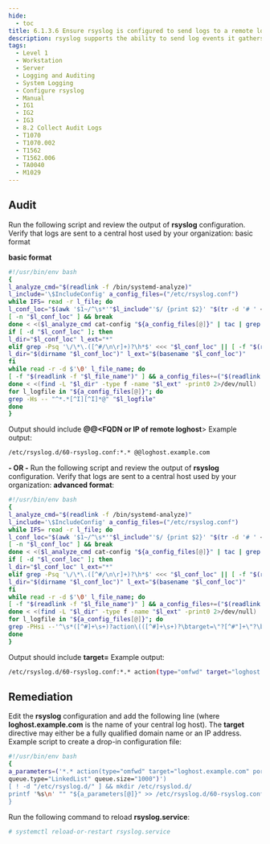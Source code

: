 ```yaml
---
hide:
  - toc
title: 6.1.3.6 Ensure rsyslog is configured to send logs to a remote log host
description: rsyslog supports the ability to send log events it gathers to a remote log host or to receive messages from remote hosts, thus enabling centralized log management.
tags:
  - Level 1
  - Workstation
  - Server
  - Logging and Auditing
  - System Logging
  - Configure rsyslog
  - Manual
  - IG1
  - IG2
  - IG3
  - 8.2 Collect Audit Logs
  - T1070
  - T1070.002
  - T1562
  - T1562.006
  - TA0040
  - M1029
---
```


## Audit
Run the following script and review the output of **rsyslog** configuration. Verify that logs are sent to a central host used by your organization: basic format

**basic format**
```bash linenums="1"
#!/usr/bin/env bash
{
l_analyze_cmd="$(readlink -f /bin/systemd-analyze)"
l_include='\$IncludeConfig' a_config_files=("/etc/rsyslog.conf")
while IFS= read -r l_file; do
l_conf_loc="$(awk '$1~/^\s*'"$l_include"'$/ {print $2}' "$(tr -d '# ' <<< "$l_file")" | tail -n 1)"
[ -n "$l_conf_loc" ] && break
done < <($l_analyze_cmd cat-config "${a_config_files[@]}" | tac | grep -Pio '^\h*#\h*\/[^#\n\r\h]+\.conf\b')
if [ -d "$l_conf_loc" ]; then
l_dir="$l_conf_loc" l_ext="*"
elif grep -Psq '\/\*\.([^#/\n\r]+)?\h*$' <<< "$l_conf_loc" || [ -f "$(readlink -f "$l_conf_loc")" ]; then
l_dir="$(dirname "$l_conf_loc")" l_ext="$(basename "$l_conf_loc")"
fi
while read -r -d $'\0' l_file_name; do
[ -f "$(readlink -f "$l_file_name")" ] && a_config_files+=("$(readlink -f "$l_file_name")")
done < <(find -L "$l_dir" -type f -name "$l_ext" -print0 2>/dev/null)
for l_logfile in "${a_config_files[@]}"; do
grep -Hs -- "^*.*[^I][^I]*@" "$l_logfile"
done
}
```

Output should include **@@<FQDN or IP of remote loghost**>
Example output:
```bash
/etc/rsyslog.d/60-rsyslog.conf:*.* @@loghost.example.com
```

**- OR -**
Run the following script and review the output of **rsyslog** configuration. Verify that logs are sent to a central host used by your organization:
**advanced format**:
```bash linenums="1"
#!/usr/bin/env bash
{
l_analyze_cmd="$(readlink -f /bin/systemd-analyze)"
l_include='\$IncludeConfig' a_config_files=("/etc/rsyslog.conf")
while IFS= read -r l_file; do
l_conf_loc="$(awk '$1~/^\s*'"$l_include"'$/ {print $2}' "$(tr -d '# ' <<< "$l_file")" | tail -n 1)"
[ -n "$l_conf_loc" ] && break
done < <($l_analyze_cmd cat-config "${a_config_files[@]}" | tac | grep -Pio '^\h*#\h*\/[^#\n\r\h]+\.conf\b')
if [ -d "$l_conf_loc" ]; then
l_dir="$l_conf_loc" l_ext="*"
elif grep -Psq '\/\*\.([^#/\n\r]+)?\h*$' <<< "$l_conf_loc" || [ -f "$(readlink -f "$l_conf_loc")" ]; then
l_dir="$(dirname "$l_conf_loc")" l_ext="$(basename "$l_conf_loc")"
fi
while read -r -d $'\0' l_file_name; do
[ -f "$(readlink -f "$l_file_name")" ] && a_config_files+=("$(readlink -f "$l_file_name")")
done < <(find -L "$l_dir" -type f -name "$l_ext" -print0 2>/dev/null)
for l_logfile in "${a_config_files[@]}"; do
grep -PHsi --'^\s*([^#]+\s+)?action\(([^#]+\s+)?\btarget=\"?[^#"]+\"?\b' "$l_logfile"
done
}
```

Output should include **target=<FQDN or IP of remote loghost>**
Example output:
```bash
/etc/rsyslog.d/60-rsyslog.conf:*.* action(type="omfwd" target="loghost.example.com" port="514" protocol="tcp"
```

## Remediation
Edit the **rsyslog** configuration and add the following line (where **loghost.example.com** is the name of your central log host). The **target** directive may either be a fully qualified domain name or an IP address.
Example script to create a drop-in configuration file:
```bash linenums="1"
#!/usr/bin/env bash
{
a_parameters=('*.* action(type="omfwd" target="loghost.example.com" port="514" protocol="tcp"' \'action.resumeRetryCount="100"' '
queue.type="LinkedList" queue.size="1000")')
[ ! -d "/etc/rsyslog.d/" ] && mkdir /etc/rsyslod.d/
printf '%s\n' "" "${a_parameters[@]}" >> /etc/rsyslog.d/60-rsyslog.conf
}
```

Run the following command to reload **rsyslog.service**:
```bash
# systemctl reload-or-restart rsyslog.service
```
